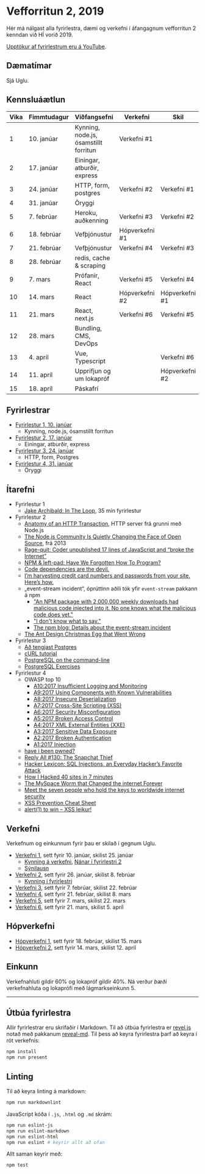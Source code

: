 # Vefforritun 2, 2019

Hér má nálgast alla fyrirlestra, dæmi og verkefni í áfangagnum vefforritun 2 kenndan við HÍ vorið 2019.

[Upptökur af fyrirlestrum eru á YouTube](https://www.youtube.com/playlist?list=PLRj-ccg8iozy9xtBk-02VNOnOoIFR84Oe).

## Dæmatímar

Sjá Uglu.

## Kennsluáætlun

| Vika | Fimmtudagur   | Viðfangsefni                        | Verkefni       | Skil           |
|------|-------------|---------------------------------------|----------------|----------------|
|   1  | 10. janúar  | Kynning, node.js, ósamstillt forritun | Verkefni #1    |                |
|   2  | 17. janúar  | Einingar, atburðir, express           |                |                |
|   3  | 24. janúar  | HTTP, form, postgres                  | Verkefni #2    | Verkefni #1    |
|   4  | 31. janúar  | Öryggi                                |                |                |
|   5  | 7. febrúar  | Heroku, auðkenning                    | Verkefni #3    | Verkefni #2    |
|   6  | 18. febrúar | Vefþjónustur                          | Hópverkefni #1 |                |
|   7  | 21. febrúar | Vefþjónustur                          | Verkefni #4    | Verkefni #3    |
|   8  | 28. febrúar | redis, cache & scraping               |                |                |
|   9  | 7. mars     | Prófanir, React                       | Verkefni #5    | Verkefni #4    |
|  10  | 14. mars    | React                                 | Hópverkefni #2 | Hópverkefni #1 |
|  11  | 21. mars    | React, next.js                        | Verkefni #6    | Verkefni #5    |
|  12  | 28. mars    | Bundling, CMS, DevOps                 |                |                |
|  13  | 4. apríl    | Vue, Typescript                       |                | Verkefni #6    |
|  14  | 11. apríl   | Upprifjun og um lokapróf              |                | Hópverkefni #2 |
|  15  | 18. apríl   | Páskafrí                              |                |                |

## Fyrirlestrar

* [Fyrirlestur 1, 10. janúar](fyrirlestrar/01/)
  - Kynning, node.js, ósamstillt forritun
* [Fyrirlestur 2, 17. janúar](fyrirlestrar/02/)
  - Einingar, atburðir, express
* [Fyrirlestur 3, 24. janúar](fyrirlestrar/03/)
  - HTTP, form, Postgres
* [Fyrirlestur 4, 31. janúar](fyrirlestrar/04/)
  - Öryggi

## Ítarefni

* Fyrirlestur 1
  - [Jake Archibald: In The Loop](https://www.youtube.com/watch?v=cCOL7MC4Pl0), 35 mín fyrirlestur
* Fyrirlestur 2
  - [Anatomy of an HTTP Transaction](https://nodejs.org/en/docs/guides/anatomy-of-an-http-transaction/), HTTP server frá grunni með Node.js
  - [The Node.js Community Is Quietly Changing the Face of Open Source](http://caines.ca/blog/2013/04/13/the-node-dot-js-community-is-quietly-changing-the-face-of-open-source/), frá 2013
  - [Rage-quit: Coder unpublished 17 lines of JavaScript and “broke the Internet”](https://arstechnica.com/information-technology/2016/03/rage-quit-coder-unpublished-17-lines-of-javascript-and-broke-the-internet/)
  - [NPM & left-pad: Have We Forgotten How To Program?](http://www.haneycodes.net/npm-left-pad-have-we-forgotten-how-to-program/)
  - [Code dependencies are the devil.](https://medium.freecodecamp.org/code-dependencies-are-the-devil-35ed28b556d)
  - [I’m harvesting credit card numbers and passwords from your site. Here’s how.](https://hackernoon.com/im-harvesting-credit-card-numbers-and-passwords-from-your-site-here-s-how-9a8cb347c5b5)
  - „event-stream incident“, óprúttinn aðili tók yfir `event-stream` pakkann á npm
    + ["An NPM package with 2,000,000 weekly downloads had malicious code injected into it. No one knows what the malicious code does yet."](https://twitter.com/garybernhardt/status/1067111872225136640)
    + ["I don't know what to say."](https://github.com/dominictarr/event-stream/issues/116)
    + [The npm blog: Details about the event-stream incident](https://blog.npmjs.org/post/180565383195/details-about-the-event-stream-incident)
  - [The Ant Design Christmas Egg that Went Wrong](https://blog.shunliang.io/frontend/2018/12/25/the-ant-design-xmas-egg-that-went-wrong.html)
* Fyrirlestur 3
  - [Að tengjast Postgres](itarefni/postgres.md)
  - [cURL tutorial](https://curl.haxx.se/docs/httpscripting.html)
  - [PostgreSQL on the command-line](http://phili.pe/posts/postgresql-on-the-command-line/)
  - [PostgreSQL Exercises](https://pgexercises.com/)
* Fyrirlestur 4
  - OWASP top 10
    + [A10:2017 Insufficient Logging and Monitoring](https://github.com/OWASP/Top10/blob/master/2017/en/0xaa-logging-detection-response.md)
    + [A9:2017 Using Components with Known Vulnerabilities](https://github.com/OWASP/Top10/blob/master/2017/en/0xa9-known-vulns.md)
    + [A8:2017 Insecure Deserialization](https://github.com/OWASP/Top10/blob/master/2017/en/0xa8-insecure-deserialization.md)
    + [A7:2017 Cross-Site Scripting (XSS)](https://github.com/OWASP/Top10/blob/master/2017/en/0xa7-xss.md)
    + [A6:2017 Security Misconfiguration](https://github.com/OWASP/Top10/blob/master/2017/en/0xa6-security-misconfiguration.md)
    + [A5:2017 Broken Access Control](https://github.com/OWASP/Top10/blob/master/2017/en/0xa5-broken-access-control.md)
    + [A4:2017 XML External Entities (XXE)](https://github.com/OWASP/Top10/blob/master/2017/en/0xa4-xxe.md)
    + [A3:2017 Sensitive Data Exposure](https://github.com/OWASP/Top10/blob/master/2017/en/0xa3-sensitive-data-disclosure.md)
    + [A2:2017 Broken Authentication](https://github.com/OWASP/Top10/blob/master/2017/en/0xa2-broken-authentication.md)
    + [A1:2017 Injection](https://github.com/OWASP/Top10/blob/master/2017/en/0xa1-injection.md)
  - [have i been pwned?](https://haveibeenpwned.com/)
  - [Reply All #130: The Snapchat Thief](https://www.gimletmedia.com/reply-all/130-lizard)
  - [Hacker Lexicon: SQL Injections, an Everyday Hacker’s Favorite Attack](https://www.wired.com/2016/05/hacker-lexicon-sql-injections-everyday-hackers-favorite-attack/)
  - [How I Hacked 40 sites in 7 minutes](https://hackernoon.com/how-i-hacked-40-websites-in-7-minutes-5b4c28bc8824)
  - [The MySpace Worm that Changed the internet Forever](https://motherboard.vice.com/en_us/article/wnjwb4/the-myspace-worm-that-changed-the-internet-forever)
  - [Meet the seven people who hold the keys to worldwide internet security](https://www.theguardian.com/technology/2014/feb/28/seven-people-keys-worldwide-internet-security-web)
  - [XSS Prevention Cheat Sheet](https://www.owasp.org/index.php/SQL_Injection_Prevention_Cheat_Sheet)
  - [alert(1) to win – XSS leikur!](https://alf.nu/alert1)

## Verkefni

Verkefnum og einkunnum fyrir þau er skilað í gegnum Uglu.

* [Verkefni 1](https://github.com/vefforritun/vef2-2019-v1), sett fyrir 10. janúar, skilist 25. janúar
  - [Kynning á verkefni](https://youtu.be/ADmCKJJOzuk), [Nánar í fyrirlestri 2](https://youtu.be/MQBTq1yuxBA)
  - [Sýnilausn](https://github.com/vefforritun/vef2-2019-v1-synilausn)
* [Verkefni 2](https://github.com/vefforritun/vef2-2019-v2), sett fyrir 26. janúar, skilist 8. febrúar
  - [Kynning í fyrirlestri](https://www.youtube.com/watch?v=XHvDatOMwE4)
* [Verkefni 3](https://github.com/vefforritun/vef2-2019-v3), sett fyrir 7. febrúar, skilist 22. febrúar
* [Verkefni 4](https://github.com/vefforritun/vef2-2019-v4), sett fyrir 21. febrúar, skilist 8. mars
* [Verkefni 5](https://github.com/vefforritun/vef2-2019-v5), sett fyrir 7. mars, skilist 22. mars
* [Verkefni 6](https://github.com/vefforritun/vef2-2019-v6), sett fyrir 21. mars, skilist 5. apríl

## Hópverkefni

* [Hópverkefni 1](https://github.com/vefforritun/vef2-2019-h1), sett fyrir 18. febrúar, skilist 15. mars
* [Hópverkefni 2](https://github.com/vefforritun/vef2-2019-h2), sett fyrir 14. mars, skilist 12. apríl

## Einkunn

Verkefnahluti gildir 60% og lokapróf gildir 40%. Ná verður *bæði* verkefnahluta og lokaprófi með lágmarkseinkunn 5.

---

## Útbúa fyrirlestra

Allir fyrirlestrar eru skrifaðir í Markdown.
Til að útbúa fyrirlestra er [revel.js](https://revealjs.com/) notað með pakkanum [reveal-md](https://github.com/webpro/reveal-md).
Til þess að keyra fyrirlestra þarf að keyra í rót verkefnis:

```bash
npm install
npm run present
```

## Linting

Til að keyra linting á markdown:

```bash
npm run markdownlint
```

JavaScript kóða í `.js`, `.html` og `.md` skrám:

```bash
npm run eslint-js
npm run eslint-markdown
npm run eslint-html
npm run eslint # keyrir allt að ofan
```

Allt saman keyrir með:

```bash
npm test
```
